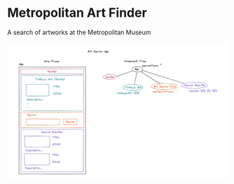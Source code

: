 # Metropolitan Art Finder
A search of artworks at the Metropolitan Museum

![Mini-app Plan](https://github.com/ZanClifton/metropolitan-art-finder/blob/main/artfinderplan.png)
